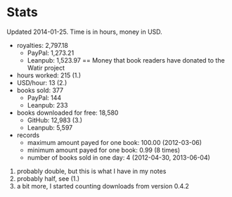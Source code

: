 # Stats

Updated 2014-01-25. Time is in hours, money in USD.

- royalties: 2,797.18
  - PayPal: 1,273.21
  - Leanpub: 1,523.97 == Money that book readers have donated to the Watir project
- hours worked: 215 (1.)
- USD/hour: 13 (2.)
- books sold: 377
  - PayPal: 144
  - Leanpub: 233
- books downloaded for free: 18,580
  - GitHub: 12,983 (3.)
  - Leanpub: 5,597
- records
  - maximum amount payed for one book: 100.00 (2012-03-06)
  - minimum amount payed for one book: 0.99 (8 times)
  - number of books sold in one day: 4 (2012-04-30, 2013-06-04)

1. probably double, but this is what I have in my notes
2. probably half, see (1.)
3. a bit more, I started counting downloads from version 0.4.2
